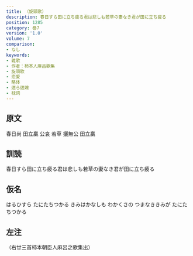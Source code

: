 ```yaml
---
title: （旋頭歌）
description: 春日すら田に立ち疲る君は悲しも若草の妻なき君が田に立ち疲る
position: 1285
category: 巻7
version: '1.0'
volume: 7
comparison:
- なし
keywords:
- 雑歌
- 作者：柿本人麻呂歌集
- 旋頭歌
- 恋愛
- 略体
- 遄ら遄媿
- 枕詞
---
```


## 原文

春日尚 田立羸 公哀 若草 攦無公 田立羸

## 訓読

春日すら田に立ち疲る君は悲しも若草の妻なき君が田に立ち疲る

## 仮名

はるひすら たにたちつかる きみはかなしも わかくさの つまなききみが たにたちつかる

## 左注

（右廿三首柿本朝臣人麻呂之歌集出）
